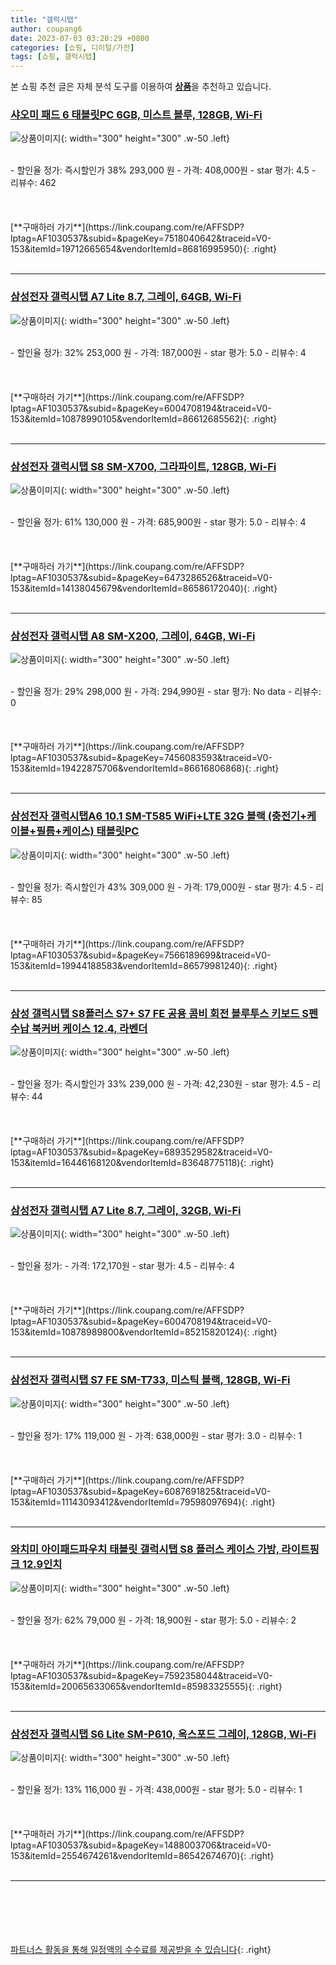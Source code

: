 ```yaml
---
title: "갤럭시탭"
author: coupang6
date: 2023-07-03 03:20:29 +0800
categories: [쇼핑, 디이털/가전]
tags: [쇼핑, 갤럭시탭]
---
```


본 쇼핑 추천 글은 자체 분석 도구를 이용하여 [**상품**](https://link.coupang.com/a/bao1ui)을 추천하고 있습니다.

### [샤오미 패드 6 태블릿PC 6GB, 미스트 블루, 128GB, Wi-Fi](https://link.coupang.com/re/AFFSDP?lptag=AF1030537&subid=&pageKey=7518040642&traceid=V0-153&itemId=19712665654&vendorItemId=86816995950)

![상품이미지](https://thumbnail6.coupangcdn.com/thumbnails/remote/230x230ex/image/retail/images/2023/08/08/11/3/e35c1850-94f3-4bf0-83ba-182e3dbc9aca.png){: width="300" height="300" .w-50 .left}


<br>
- 할인율 정가: 즉시할인가 38%  293,000   원
- 가격: 408,000원
- star 평가: 4.5
- 리뷰수: 462
<br>
<br>
<br>
<br>
[**구매하러 가기**](https://link.coupang.com/re/AFFSDP?lptag=AF1030537&subid=&pageKey=7518040642&traceid=V0-153&itemId=19712665654&vendorItemId=86816995950){: .right}
<br>
<br>

---

### [삼성전자 갤럭시탭 A7 Lite 8.7, 그레이, 64GB, Wi-Fi](https://link.coupang.com/re/AFFSDP?lptag=AF1030537&subid=&pageKey=6004708194&traceid=V0-153&itemId=10878990105&vendorItemId=86612685562)

![상품이미지](https://thumbnail8.coupangcdn.com/thumbnails/remote/230x230ex/image/vendor_inventory/55b4/f56874c112c57dc7279bfee7721d725fc0cf7f57d9b3d4166985b5e02961.jpg){: width="300" height="300" .w-50 .left}


<br>
- 할인율 정가: 32%  253,000   원
- 가격: 187,000원
- star 평가: 5.0
- 리뷰수: 4
<br>
<br>
<br>
<br>
[**구매하러 가기**](https://link.coupang.com/re/AFFSDP?lptag=AF1030537&subid=&pageKey=6004708194&traceid=V0-153&itemId=10878990105&vendorItemId=86612685562){: .right}
<br>
<br>

---

### [삼성전자 갤럭시탭 S8 SM-X700, 그라파이트, 128GB, Wi-Fi](https://link.coupang.com/re/AFFSDP?lptag=AF1030537&subid=&pageKey=6473286526&traceid=V0-153&itemId=14138045679&vendorItemId=86586172040)

![상품이미지](https://thumbnail10.coupangcdn.com/thumbnails/remote/230x230ex/image/vendor_inventory/3ec5/f8849919e1df5e973337248f4fce2cddfdd5f75c38afae1520458cdda202.jpg){: width="300" height="300" .w-50 .left}


<br>
- 할인율 정가: 61%  130,000   원
- 가격: 685,900원
- star 평가: 5.0
- 리뷰수: 4
<br>
<br>
<br>
<br>
[**구매하러 가기**](https://link.coupang.com/re/AFFSDP?lptag=AF1030537&subid=&pageKey=6473286526&traceid=V0-153&itemId=14138045679&vendorItemId=86586172040){: .right}
<br>
<br>

---

### [삼성전자 갤럭시탭 A8 SM-X200, 그레이, 64GB, Wi-Fi](https://link.coupang.com/re/AFFSDP?lptag=AF1030537&subid=&pageKey=7456083593&traceid=V0-153&itemId=19422875706&vendorItemId=86616806868)

![상품이미지](https://thumbnail6.coupangcdn.com/thumbnails/remote/230x230ex/image/vendor_inventory/3c16/dfdbc659ba768fab1c157dd029e0530a108fd4934f3ba4ebc7a3cdce9456.jpg){: width="300" height="300" .w-50 .left}


<br>
- 할인율 정가: 29%  298,000   원
- 가격: 294,990원
- star 평가: No data
- 리뷰수: 0
<br>
<br>
<br>
<br>
[**구매하러 가기**](https://link.coupang.com/re/AFFSDP?lptag=AF1030537&subid=&pageKey=7456083593&traceid=V0-153&itemId=19422875706&vendorItemId=86616806868){: .right}
<br>
<br>

---

### [삼성전자 갤럭시탭A6 10.1 SM-T585 WiFi+LTE 32G 블랙 (충전기+케이블+필름+케이스) 태블릿PC](https://link.coupang.com/re/AFFSDP?lptag=AF1030537&subid=&pageKey=7566189699&traceid=V0-153&itemId=19944188583&vendorItemId=86579981240)

![상품이미지](https://thumbnail10.coupangcdn.com/thumbnails/remote/230x230ex/image/vendor_inventory/c439/b0bdd7033c3182e3bd333829625cf878fe7e26004d94078dc67df9d1b636.png){: width="300" height="300" .w-50 .left}


<br>
- 할인율 정가: 즉시할인가 43%  309,000   원
- 가격: 179,000원
- star 평가: 4.5
- 리뷰수: 85
<br>
<br>
<br>
<br>
[**구매하러 가기**](https://link.coupang.com/re/AFFSDP?lptag=AF1030537&subid=&pageKey=7566189699&traceid=V0-153&itemId=19944188583&vendorItemId=86579981240){: .right}
<br>
<br>

---

### [삼성 갤럭시탭 S8플러스 S7+ S7 FE 공용 콤비 회전 블루투스 키보드 S펜수납 북커버 케이스 12.4, 라벤더](https://link.coupang.com/re/AFFSDP?lptag=AF1030537&subid=&pageKey=6893529582&traceid=V0-153&itemId=16446168120&vendorItemId=83648775118)

![상품이미지](https://thumbnail7.coupangcdn.com/thumbnails/remote/230x230ex/image/vendor_inventory/0cea/fb90cd84c43c9474678e631099c66ee537561a83f63109afad03220638f6.jpg){: width="300" height="300" .w-50 .left}


<br>
- 할인율 정가: 즉시할인가 33%  239,000   원
- 가격: 42,230원
- star 평가: 4.5
- 리뷰수: 44
<br>
<br>
<br>
<br>
[**구매하러 가기**](https://link.coupang.com/re/AFFSDP?lptag=AF1030537&subid=&pageKey=6893529582&traceid=V0-153&itemId=16446168120&vendorItemId=83648775118){: .right}
<br>
<br>

---

### [삼성전자 갤럭시탭 A7 Lite 8.7, 그레이, 32GB, Wi-Fi](https://link.coupang.com/re/AFFSDP?lptag=AF1030537&subid=&pageKey=6004708194&traceid=V0-153&itemId=10878989800&vendorItemId=85215820124)

![상품이미지](https://thumbnail6.coupangcdn.com/thumbnails/remote/230x230ex/image/vendor_inventory/64e2/94a690fa40d578b1a90aa1f1682bd293c7bb83fd0c5390374e568901fcf5.jpg){: width="300" height="300" .w-50 .left}


<br>
- 할인율 정가: 
- 가격: 172,170원
- star 평가: 4.5
- 리뷰수: 4
<br>
<br>
<br>
<br>
[**구매하러 가기**](https://link.coupang.com/re/AFFSDP?lptag=AF1030537&subid=&pageKey=6004708194&traceid=V0-153&itemId=10878989800&vendorItemId=85215820124){: .right}
<br>
<br>

---

### [삼성전자 갤럭시탭 S7 FE SM-T733, 미스틱 블랙, 128GB, Wi-Fi](https://link.coupang.com/re/AFFSDP?lptag=AF1030537&subid=&pageKey=6087691825&traceid=V0-153&itemId=11143093412&vendorItemId=79598097694)

![상품이미지](https://thumbnail9.coupangcdn.com/thumbnails/remote/230x230ex/image/vendor_inventory/f124/5cd9ec1eee0243af5b31c55639b291698bf1227d1d9740f7dca08710a07b.jpg){: width="300" height="300" .w-50 .left}


<br>
- 할인율 정가: 17%  119,000   원
- 가격: 638,000원
- star 평가: 3.0
- 리뷰수: 1
<br>
<br>
<br>
<br>
[**구매하러 가기**](https://link.coupang.com/re/AFFSDP?lptag=AF1030537&subid=&pageKey=6087691825&traceid=V0-153&itemId=11143093412&vendorItemId=79598097694){: .right}
<br>
<br>

---

### [와치미 아이패드파우치 태블릿 갤럭시탭 S8 플러스 케이스 가방, 라이트핑크 12.9인치](https://link.coupang.com/re/AFFSDP?lptag=AF1030537&subid=&pageKey=7592358044&traceid=V0-153&itemId=20065633065&vendorItemId=85983325555)

![상품이미지](https://thumbnail8.coupangcdn.com/thumbnails/remote/230x230ex/image/vendor_inventory/9bdb/f3a6d6d7ca3c60b1e8a456a6aa0ea54d28e4815123aaf779ac894f5b3810.jpg){: width="300" height="300" .w-50 .left}


<br>
- 할인율 정가: 62%  79,000   원
- 가격: 18,900원
- star 평가: 5.0
- 리뷰수: 2
<br>
<br>
<br>
<br>
[**구매하러 가기**](https://link.coupang.com/re/AFFSDP?lptag=AF1030537&subid=&pageKey=7592358044&traceid=V0-153&itemId=20065633065&vendorItemId=85983325555){: .right}
<br>
<br>

---

### [삼성전자 갤럭시탭 S6 Lite SM-P610, 옥스포드 그레이, 128GB, Wi-Fi](https://link.coupang.com/re/AFFSDP?lptag=AF1030537&subid=&pageKey=1488003706&traceid=V0-153&itemId=2554674261&vendorItemId=86542674670)

![상품이미지](https://thumbnail9.coupangcdn.com/thumbnails/remote/230x230ex/image/vendor_inventory/c4f8/fb8985e4572c17c2c18054e66f1cb797a85b7034a8d794f5950be40c1b31.jpg){: width="300" height="300" .w-50 .left}


<br>
- 할인율 정가: 13%  116,000   원
- 가격: 438,000원
- star 평가: 5.0
- 리뷰수: 1
<br>
<br>
<br>
<br>
[**구매하러 가기**](https://link.coupang.com/re/AFFSDP?lptag=AF1030537&subid=&pageKey=1488003706&traceid=V0-153&itemId=2554674261&vendorItemId=86542674670){: .right}
<br>
<br>

---
<br><br><br><br><br> [파트너스 활동을 통해 일정액의 수수료를 제공받을 수 있습니다](https://link.coupang.com/a/bao1ui){: .right}